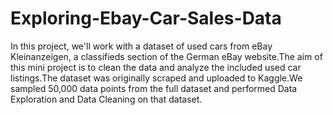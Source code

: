 # Exploring-Ebay-Car-Sales-Data
In this project, we'll work with a dataset of used cars from eBay Kleinanzeigen, a classifieds section of the German eBay website.The aim of this mini project is to clean the data and analyze the included used car listings.The dataset was originally scraped and uploaded to Kaggle.We sampled 50,000 data points from the full dataset and performed Data Exploration and Data Cleaning on that dataset.
